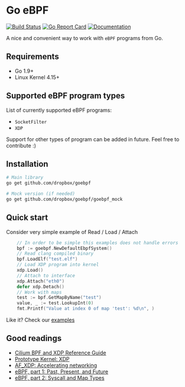 # Go eBPF
[![Build Status](https://travis-ci.org/dropbox/goebpf.svg?branch=master)](https://travis-ci.org/dropbox/goebpf)
[![Go Report Card](https://goreportcard.com/badge/github.com/dropbox/goebpf)](https://goreportcard.com/report/github.com/dropbox/goebpf)
[![Documentation](https://godoc.org/github.com/dropbox/goebpf?status.svg)](http://godoc.org/github.com/dropbox/goebpf)

A nice and convenient way to work with `eBPF` programs from Go.

## Requirements
- Go 1.9+
- Linux Kernel 4.15+

## Supported eBPF program types
List of currently supported eBPF programs:
- `SocketFilter`
- `XDP`

Support for other types of program can be added in future. Feel free to contribute :)

## Installation
```bash
# Main library
go get github.com/dropbox/goebpf

# Mock version (if needed)
go get github.com/dropbox/goebpf/goebpf_mock
```

## Quick start
Consider very simple example of Read / Load / Attach
```go
    // In order to be simple this examples does not handle errors
    bpf := goebpf.NewDefaultEbpfSystem()
    // Read clang compiled binary
    bpf.LoadElf("test.elf")
    // Load XDP program into kernel
    xdp.Load()
    // Attach to interface
    xdp.Attach("eth0")
    defer xdp.Detach()
    // Work with maps
    test := bpf.GetMapByName("test")
    value, _ := test.LookupInt(0)
    fmt.Printf("Value at index 0 of map 'test': %d\n", )
```
Like it? Check our [examples](https://github.com/dropbox/goebpf/tree/master/examples/)

## Good readings
- [Cilium BPF and XDP Reference Guide](https://docs.cilium.io/en/latest/bpf/)
- [Prototype Kernel: XDP](https://prototype-kernel.readthedocs.io/en/latest/networking/XDP/index.html)
- [AF_XDP: Accelerating networking](https://lwn.net/Articles/750845/)
- [eBPF, part 1: Past, Present, and Future](https://ferrisellis.com/posts/ebpf_past_present_future/)
- [eBPF, part 2: Syscall and Map Types](https://ferrisellis.com/posts/ebpf_syscall_and_maps/)
